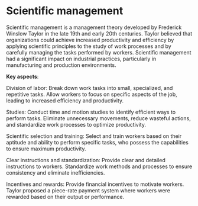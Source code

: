 # Scientific management

Scientific management is a management theory developed by Frederick Winslow Taylor in the late 19th and early 20th centuries. Taylor believed that organizations could achieve increased productivity and efficiency by applying scientific principles to the study of work processes and by carefully managing the tasks performed by workers. Scientific management had a significant impact on industrial practices, particularly in manufacturing and production environments.

**Key aspects**:

Division of labor: Break down work tasks into small, specialized, and repetitive tasks. Allow workers to focus on specific aspects of the job, leading to increased efficiency and productivity.

Studies: Conduct time and motion studies to identify efficient ways to perform tasks. Eliminate unnecessary movements, reduce wasteful actions, and standardize work processes to optimize productivity.

Scientific selection and training: Select and train workers based on their aptitude and ability to perform specific tasks, who possess the capabilities to ensure maximum productivity.

Clear instructions and standardization: Provide clear and detailed instructions to workers. Standardize work methods and processes to ensure consistency and eliminate inefficiencies.

Incentives and rewards: Provide financial incentives to motivate workers. Taylor proposed a piece-rate payment system where workers were rewarded based on their output or performance.
